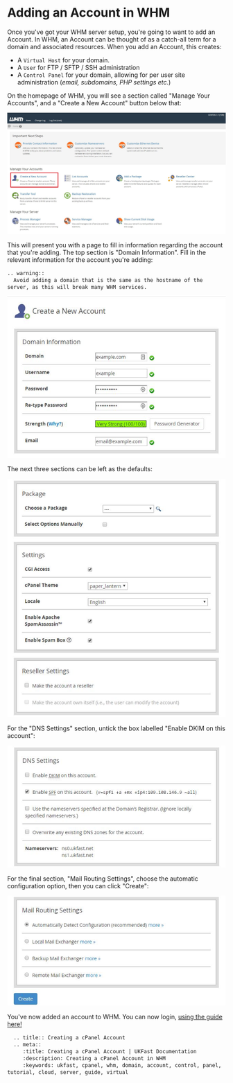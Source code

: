 # Adding an Account in WHM

Once you've got your WHM server setup, you're going to want to add an Account. In WHM, an Account can be thought of as a catch-all term for a domain and associated resources. When you add an Account, this creates:

* A `Virtual Host` for your domain.
* A `User` for FTP / SFTP / SSH administration
* A `Control Panel` for your domain, allowing for per user site administration (*email, subdomains, PHP settings etc.*)

On the homepage of WHM, you will see a section called "Manage Your Accounts", and a "Create a New Account" button below that:

![Create a New Account Button](files/whm_homepage.JPG)

This will present you with a page to fill in information regarding the account that you're adding. The top section is "Domain Information". Fill in the relevant information for the account you're adding:

```eval_rst
.. warning::
  Avoid adding a domain that is the same as the hostname of the server, as this will break many WHM services.

```

![Domain Information](files/account_creation_domain_info.JPG)

The next three sections can be left as the defaults:

![Blank Sections](files/account_creation_blanks.JPG)

For the "DNS Settings" section, untick the box labelled "Enable DKIM on this account":

![DNS Settings](files/account_creation_dns.jpg)

For the final section, "Mail Routing Settings", choose the automatic configuration option, then you can click "Create":

![Mail Exchange](files/account_creation_mail.jpg)

You've now added an account to WHM. You can now login, [using the guide here!](/operatingsystems/linux/controlpanels/cpanel_connect.html#connecting-to-cpanel)

```eval_rst
  .. title:: Creating a cPanel Account
  .. meta::
     :title: Creating a cPanel Account | UKFast Documentation
     :description: Creating a cPanel Account in WHM
     :keywords: ukfast, cpanel, whm, domain, account, control, panel, tutorial, cloud, server, guide, virtual
```
